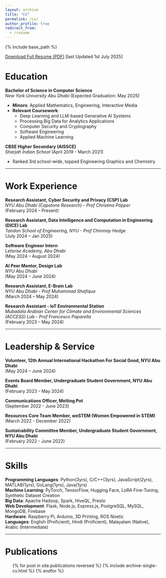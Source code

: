 ```yaml
---
layout: archive
title: "CV"
permalink: /cv/
author_profile: true
redirect_from:
  - /resume
---
```


{% include base_path %}

[Download Full Resume (PDF)](/files/academic_resume.pdf) [last Updated 1st July 2025]

# Education
**Bachelor of Science in Computer Science**  
*New York University Abu Dhabi* (Expected Graduation: May 2025)  
- **Minors**: Applied Mathematics, Engineering, Interactive Media  
- **Relevant Coursework**:  
  - Deep Learning and LLM-based Generative AI Systems  
  - Processing Big Data for Analytics Applications  
  - Computer Security and Cryptography  
  - Software Engineering  
  - Applied Machine Learning  

**CBSE Higher Secondary (AISSCE)**  
*Sharjah Indian School* (April 2019 - March 2021)  
- Ranked 3rd school-wide, topped Engineering Graphics and Chemistry  

---
# Work Experience

**Research Assistant, Cyber Security and Privacy (CSP) Lab**<br>
*NYU Abu Dhabi (Capstone Research) - Prof Christina Pöpper*<br>
(February 2024 – Present)<br>

**Research Assistant, Data Intelligence and Computation in Engineering (DICE) Lab**<br>
*Tandon School of Engineering, NYU - Prof Chinmay Hedge*<br>
(July 2024 – Jan 2025)<br>

**Software Engineer Intern**<br>
*Letsrise Academy, Abu Dhabi*<br>
(May 2024 – August 2024)<br>

**AI Peer Mentor, Design Lab**<br>
*NYU Abu Dhabi*<br>
(May 2024 – June 2024)<br>

**Research Assistant, E-Brain Lab**<br>
*NYU Abu Dhabi - Prof Muhammad Shafique*<br>
(March 2024 – May 2024)<br>

**Research Assistant - IoT Environmental Station**<br>
*Mubadala Arabian Center for Climate and Environmental Sciences (ACCESS) Lab - Prof Francesco Paparella*<br>
(February 2023 – May 2024)<br>

---
# Leadership & Service

**Volunteer, 12th Annual International Hackathon For Social Good, NYU Abu Dhabi**<br>
(May 2024 – June 2024)

**Events Board Member, Undergraduate Student Government, NYU Abu Dhabi**<br>
(February 2023 – May 2024)  

**Communications Officer, Melting Pot**<br>
(September 2022 - June 2023)

**Resources Core Team Member, weSTEM (Women Empowered in STEM)**<br>
(March 2022 - December 2022)

**Sustainability Committee Member, Undergraduate Student Government, NYU Abu Dhabi**<br>
(February 2022 - June 2022)

---
# Skills

**Programming Languages**: Python(3yrs), C/C++(3yrs), JavaScript(2yrs), MATLAB(1yrs), GoLang(1yrs), Java(1yrs)<br> 
**Machine Learning**: PyTorch, TensorFlow, Hugging Face, LoRA Fine-Tuning, Synthetic Dataset Creation<br>
**Big Data**: Apache Hadoop, Spark, HiveQL, Presto<br>
**Web Development**: Flask, Node.js, Express.js, PostgreSQL, MySQL, MongoDB, Firebase<br>
**Hardware**: Raspberry Pi, Arduino, 3D Printing, ROS Noetic<br>
**Languages**: English (Proficient), Hindi (Proficient), Malayalam (Native), Arabic (Intermediate)<br>

---

# Publications
<ul>{% for post in site.publications reversed %}
    {% include archive-single-cv.html %}
{% endfor %}</ul>

